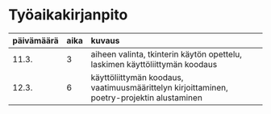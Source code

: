 # Työaikakirjanpito

| päivämäärä | aika | kuvaus |
| :----------| :----| :-----|
| 11.3.      | 3  | aiheen valinta, tkinterin käytön opettelu, laskimen käyttöliittymän koodaus |
| 12.3. | 6 | käyttöliittymän koodaus, vaatimuusmäärittelyn kirjoittaminen, poetry-projektin alustaminen |

